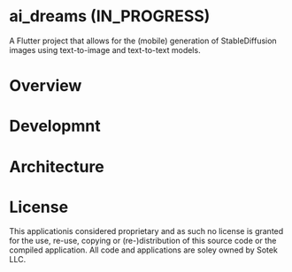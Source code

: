 # ai_dreams (IN_PROGRESS)

A  Flutter project that allows for the (mobile) generation of StableDiffusion images using text-to-image and text-to-text models.

# Overview

# Developmnt

# Architecture

# License

This applicationis considered proprietary and as such no license is granted for the use, re-use, copying or (re-)distribution of this source code or the compiled application. All code and applications are soley owned by Sotek LLC.
